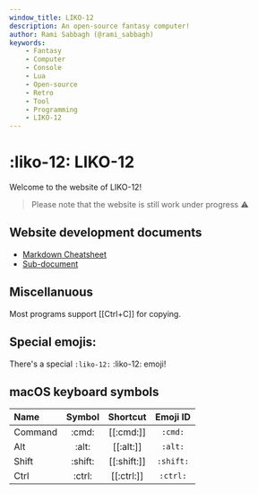 ```yaml
---
window_title: LIKO-12
description: An open-source fantasy computer!
author: Rami Sabbagh (@rami_sabbagh)
keywords:
    - Fantasy
    - Computer
    - Console
    - Lua
    - Open-source
    - Retro
    - Tool
    - Programming
    - LIKO-12
---
```


# :liko-12: LIKO-12

Welcome to the website of LIKO-12!

> Please note that the website is still work under progress :warning:

## Website development documents

- [Markdown Cheatsheet](markdown-cheatsheet.md)
- [Sub-document](subpath/index.md)

## Miscellanuous

Most programs support [[Ctrl+C]] for copying.

## Special emojis:

There's a special `:liko-12:` :liko-12: emoji!

## macOS keyboard symbols

| Name    | Symbol  | Shortcut    | Emoji ID  |
|:------- |:-------:|:-----------:|:---------:|
| Command | :cmd:   | [[:cmd:]]   | `:cmd:`   |
| Alt     | :alt:   | [[:alt:]]   | `:alt:`   |
| Shift   | :shift: | [[:shift:]] | `:shift:` |
| Ctrl    | :ctrl:  | [[:ctrl:]]  | `:ctrl:`  |
